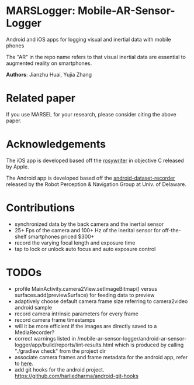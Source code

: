 # MARSLogger: Mobile-AR-Sensor-Logger

Android and iOS apps for logging visual and inertial data with mobile phones

The "AR" in the repo name refers to that visual inertial data are essential to augmented reality on smartphones.

**Authors**: Jianzhu Huai, Yujia Zhang

# Related paper

If you use MARSEL for your research, please consider citing the above paper.

# Acknowledgements

The iOS app is developed based off the [rosywriter](https://developer.apple.com/library/archive/samplecode/RosyWriter/Introduction/Intro.html) in objective C released by Apple.

The Android app is developed based off the [android-dataset-recorder](https://github.com/rpng/android-dataset-recorder) released by the Robot Perception & Navigation Group at Univ. of Delaware.

# Contributions

* synchronized data by the back camera and the inertial sensor
* 25+ Fps of the camera and 100+ Hz of the inerital sensor for off-the-shelf smartphones priced $300+ 
* record the varying focal length and exposure time
* tap to lock or unlock auto focus and auto exposure control

# TODOs
* profile  MainActivity.camera2View.setImageBitmap() versus surfaces.add(previewSurface) for feeding data to preview
* adaptively choose default camera frame size referring to camera2video android sample
* record camera intrinsic parameters for every frame
* record camera frame timestamps 
* will it be more efficient if the images are directly saved to a MediaRecorder?
* correct warnings listed in /mobile-ar-sensor-logger/android-ar-sensor-logger/app/build/reports/lint-results.html which is produced by calling "./gradlew check" from the project dir
* associate camera frames and frame metadata for the android app, refer to [here](https://android.googlesource.com/platform/packages/apps/Camera2/+/9c94ab3/src/com/android/camera/one/v2?autodive=0%2F%2F/).
* add git hooks for the android project. https://github.com/harliedharma/android-git-hooks
